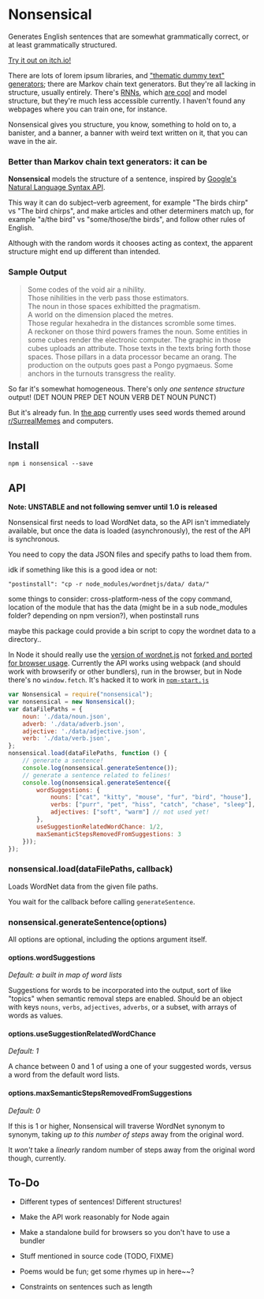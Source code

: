 
# Nonsensical

Generates English sentences that are somewhat grammatically correct, or at least grammatically structured.

[Try it out on itch.io!](https://1j01.itch.io/nonsensical)

There are lots of lorem ipsum libraries, and ["thematic dummy text" generators](http://mashable.com/2013/07/11/lorem-ipsum/#VAftGtFa0iq9); there are Markov chain text generators.
But they're all lacking in structure, usually entirely.
There's [RNNs](https://en.wikipedia.org/wiki/Recurrent_neural_network), which [are cool](http://karpathy.github.io/2015/05/21/rnn-effectiveness/) and model structure, but they're much less accessible currently.
I haven't found any webpages where you can train one, for instance.

Nonsensical gives you structure, you know, something to hold on to, a banister,
and a banner, a banner with weird text written on it, that you can wave in the air.

### Better than Markov chain text generators: it can be

**Nonsensical** models the structure of a sentence,
inspired by [Google's Natural Language Syntax API](https://cloud.google.com/natural-language/).

This way it can do subject–verb agreement,
for example "The birds chirp" vs "The bird chirps",
and make articles and other determiners match up,
for example "a/the bird" vs "some/those/the birds",
and follow other rules of English.

Although with the random words it chooses acting as context,
the apparent structure might end up different than intended.

### Sample Output

> Some codes of the void air a nihility.  
> Those nihilities in the verb pass those estimators.  
> The noun in those spaces exhibitted the pragmatism.  
> A world on the dimension placed the metres.  
> Those regular hexahedra in the distances scromble some times.  
> A reckoner on those third powers frames the noun.
> Some entities in some cubes render the electronic computer.
> The graphic in those cubes uploads an attribute.
> Those texts in the texts bring forth those spaces.
> Those pillars in a data processor became an orang.
> The production on the outputs goes past a Pongo pygmaeus.
> Some anchors in the turnouts transgress the reality.

So far it's somewhat homogeneous. There's only *one sentence structure* output!
(DET NOUN PREP DET NOUN VERB DET NOUN PUNCT)

But it's already fun.
In [the app](https://1j01.itch.io/nonsensical) currently uses seed words themed around [r/SurrealMemes](https://www.reddit.com/r/surrealmemes/)
and computers.

## Install

`npm i nonsensical --save`


## API

**Note: UNSTABLE and not following semver until 1.0 is released**

Nonsensical first needs to load WordNet data, so the API isn't immediately available,
but once the data is loaded (asynchronously), the rest of the API is synchronous.

You need to copy the data JSON files and specify paths to load them from.

idk if something like this is a good idea or not:

    "postinstall": "cp -r node_modules/wordnetjs/data/ data/"

some things to consider:
cross-platform-ness of the copy command,
location of the module that has the data (might be in a sub node_modules folder? depending on npm version?),
when postinstall runs

maybe this package could provide a bin script to copy the wordnet data to a directory..

In Node it should really use the [version of wordnet.js](https://github.com/nlp-compromise/wordnet.js)
not [forked and ported for browser usage](https://github.com/wassname/wordnet.js).
Currently the API works using webpack (and should work with browserify or other bundlers),
run in the browser, but in Node there's no `window.fetch`.
It's hacked it to work in [`npm-start.js`](./src/npm-start.js)

```js
var Nonsensical = require("nonsensical");
var nonsensical = new Nonsensical();
var dataFilePaths = {
	noun: './data/noun.json',
	adverb: './data/adverb.json',
	adjective: './data/adjective.json',
	verb: './data/verb.json',
};
nonsensical.load(dataFilePaths, function () {
	// generate a sentence!
	console.log(nonsensical.generateSentence());
	// generate a sentence related to felines!
	console.log(nonsensical.generateSentence({
		wordSuggestions: {
			nouns: ["cat", "kitty", "mouse", "fur", "bird", "house"],
			verbs: ["purr", "pet", "hiss", "catch", "chase", "sleep"],
			adjectives: ["soft", "warm"] // not used yet!
		},
		useSuggestionRelatedWordChance: 1/2,
		maxSemanticStepsRemovedFromSuggestions: 3
	}));
});
```


### nonsensical.load(dataFilePaths, callback)

Loads WordNet data from the given file paths.

You wait for the callback before calling `generateSentence`.

### nonsensical.generateSentence(options)

All options are optional, including the options argument itself.

#### options.wordSuggestions

*Default: a built in map of word lists*

Suggestions for words to be incorporated into the output,
sort of like "topics" when semantic removal steps are enabled.
Should be an object with keys `nouns`, `verbs`, `adjectives`, `adverbs`, or a subset,
with arrays of words as values.

#### options.useSuggestionRelatedWordChance

*Default: 1*

A chance between 0 and 1 of using a one of your suggested words,
versus a word from the default word lists.

#### options.maxSemanticStepsRemovedFromSuggestions

*Default: 0*

If this is 1 or higher, Nonsensical will traverse WordNet synonym to synonym,
taking *up to this number of steps* away from the original word.

It *won't* take a *linearly* random number of steps away from the original word though, currently.


## To-Do

- Different types of sentences! Different structures!

- Make the API work reasonably for Node again

- Make a standalone build for browsers so you don't have to use a bundler

- Stuff mentioned in source code (TODO, FIXME)

- Poems would be fun; get some rhymes up in here~~?

- Constraints on sentences such as length
